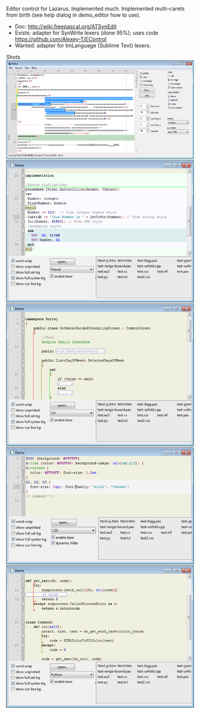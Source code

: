 Editor control for Lazarus. Implemented much. Implemented multi-carets from birth (see help dialog in demo_editor how to use).

- Doc: http://wiki.freepascal.org/ATSynEdit
- Exists: adapter for SynWrite lexers (done 95%); uses code https://github.com/Alexey-T/EControl
- Wanted: adapter for tmLanguage (Sublime Text) lexers.

Shots
![img](img/screen.png?raw=true)
![img](img/syntax_pas.png?raw=true)
![img](img/syntax_cs.png?raw=true)
![img](img/syntax_css.png?raw=true)
![img](img/syntax_py.png?raw=true)
